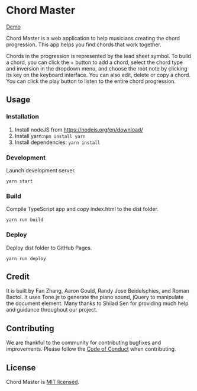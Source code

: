 # Chord Master

[Demo](https://fanzhangg.github.io/chord-master/)

Chord Master is a web application to help musicians creating the chord progression. This app helps you find chords that work together.

Chords in the progression is represented by the lead sheet symbol. To build a chord, you can click the + button to add a chord, select the chord type and inversion in the dropdown menu, and choose the root note by clicking its key on the keyboard interface. You can also edit, delete or copy a chord. You can click the play button to listen to the entire chord progression.


## Usage

### Installation

1. Install nodeJS from https://nodejs.org/en/download/
2. Install yarn:`npm install yarn`
3. Install dependencies: `yarn install`

### Development

Launch development server.

`yarn start`

### Build

Compile TypeScript app and copy index.html to the dist folder.

`yarn run build`

### Deploy

Deploy dist folder to GitHub Pages.

`yarn run deploy`


## Credit

It is built by Fan Zhang, Aaron Gould, Randy Jose Beidelschies, and Roman Bactol. It uses Tone.js to generate the piano sound, jQuery to manipulate the document element.
Many thanks to Shilad Sen for providing much help and guidance throughout our project.

## Contributing
We are thankful to the community for contributing bugfixes and improvements. Please follow the [Code of Conduct](./CODE_OF_CONDUCT.md) when contributing.

## License

Chord Master is [MIT licensed](./LICENSE).
